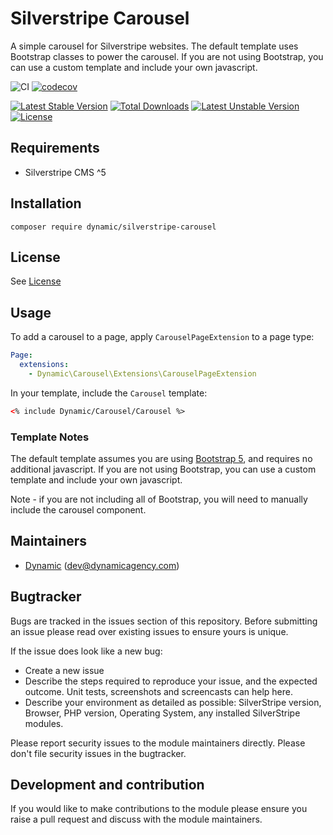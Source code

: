 # Silverstripe Carousel

A simple carousel for Silverstripe websites. The default template uses Bootstrap classes to power the carousel. If you are not using Bootstrap, you can use a custom template and include your own javascript.

![CI](https://github.com/dynamic/silverstripe-carousel/workflows/CI/badge.svg)
[![codecov](https://codecov.io/gh/dynamic/silverstripe-carousel/branch/master/graph/badge.svg)](https://codecov.io/gh/dynamic/silverstripe-carousel)

[![Latest Stable Version](https://poser.pugx.org/dynamic/silverstripe-carousel/v/stable)](https://packagist.org/packages/dynamic/silverstripe-carousel)
[![Total Downloads](https://poser.pugx.org/dynamic/silverstripe-carousel/downloads)](https://packagist.org/packages/dynamic/silverstripe-carousel)
[![Latest Unstable Version](https://poser.pugx.org/dynamic/silverstripe-carousel/v/unstable)](https://packagist.org/packages/dynamic/silverstripe-carousel)
[![License](https://poser.pugx.org/dynamic/silverstripe-carousel/license)](https://packagist.org/packages/dynamic/silverstripe-carousel)

## Requirements

- Silverstripe CMS ^5

## Installation

`composer require dynamic/silverstripe-carousel`

## License

See [License](LICENSE.md)

## Usage

To add a carousel to a page, apply `CarouselPageExtension` to a page type:

```yaml
Page:
  extensions:
    - Dynamic\Carousel\Extensions\CarouselPageExtension
```

In your template, include the `Carousel` template:

```html
<% include Dynamic/Carousel/Carousel %> 
```

### Template Notes

The default template assumes you are using [Bootstrap 5](https://getbootstrap.com/), and requires no additional javascript. If you are not using Bootstrap, you can use a custom template and include your own javascript.

Note - if you are not including all of Bootstrap, you will need to manually include the carousel component.


## Maintainers
 *  [Dynamic](http://www.dynamicagency.com) (<dev@dynamicagency.com>)

## Bugtracker
Bugs are tracked in the issues section of this repository. Before submitting an issue please read over
existing issues to ensure yours is unique.

If the issue does look like a new bug:

 - Create a new issue
 - Describe the steps required to reproduce your issue, and the expected outcome. Unit tests, screenshots
 and screencasts can help here.
 - Describe your environment as detailed as possible: SilverStripe version, Browser, PHP version,
 Operating System, any installed SilverStripe modules.

Please report security issues to the module maintainers directly. Please don't file security issues in the bugtracker.

## Development and contribution
If you would like to make contributions to the module please ensure you raise a pull request and discuss with the module maintainers.
